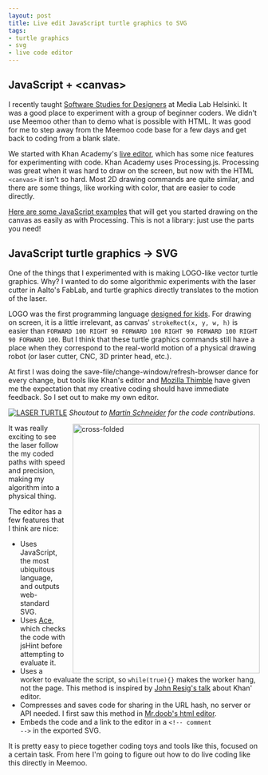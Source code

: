 ```yaml
--- 
layout: post
title: Live edit JavaScript turtle graphics to SVG
tags: 
- turtle graphics
- svg
- live code editor
---
```


## JavaScript + &lt;canvas&gt;

I recently taught [Software Studies for Designers](http://softwarestudies.mlog.taik.fi/) at Media Lab Helsinki. It was a good place to experiment with a group of beginner coders. We didn't use Meemoo other than to demo what is possible with HTML. It was good for me to step away from the Meemoo code base for a few days and get back to coding from a blank slate. 

We started with Khan Academy's [live editor](http://www.khanacademy.org/cs/ring-toy/1321912374), which has some nice features for experimenting with code. Khan Academy uses Processing.js. Processing was great when it was hard to draw on the screen, but now with the HTML <code>&lt;canvas&gt;</code> it isn't so hard. Most 2D drawing commands are quite similar, and there are some things, like working with color, that are easier to code directly. 

[Here are some JavaScript examples](https://github.com/forresto/web-interactive-workshop/#processing-not-processing) that will get you started drawing on the canvas as easily as with Processing. This is not a library: just use the parts you need!

## JavaScript turtle graphics → SVG

One of the things that I experimented with is making LOGO-like vector turtle graphics. Why? I wanted to do some algorithmic experiments with the laser cutter in Aalto's FabLab, and turtle graphics directly translates to the motion of the laser.

LOGO was the first programming language [designed for kids](http://www.amazon.com/The-Childrens-Machine-Rethinking-Computer/dp/0465010636/). For drawing on screen, it is a little irrelevant, as canvas' `strokeRect(x, y, w, h)` is easier than `FORWARD 100 RIGHT 90 FORWARD 100 RIGHT 90 FORWARD 100 RIGHT 90 FORWARD 100`. But I think that these turtle graphics commands still have a place when they correspond to the real-world motion of a physical drawing robot (or laser cutter, CNC, 3D printer head, etc.).

At first I was doing the save-file/change-window/refresh-browser dance for every change, but tools like Khan's editor and [Mozilla Thimble](https://thimble.webmaker.org/p/fyxg/edit) have given me the expectation that my creative coding should have immediate feedback. So I set out to make my own editor.

[![LASER TURTLE](http://meemoo.org/images/LASER-TURTLE.png)](http://forresto.github.com/turtle-svg/#code/jY7LDoIwEEX3/Yq7LIlIwWCMRFcuXfoDDZliEyimlLow/LsFNUaN0d2cM3ceSYKdlWdIWCp722lP6E6ypFjputamQrCe1sxLi46qhozbk6ncERukecFUb0qnW4PeaMe1IytHjHBhgFZ4KmwhbhpvYcRIo2JqWC7mWX6HrynFX175Ff9n6cAG1rSeDi1fiBkyEazrrRk5WQWY5pah+Dz+aF0B) 
*Shoutout to [Martin Schneider](https://github.com/craftoid) for the code contributions.*

<a href="http://www.flickr.com/photos/forresto/8447807698/" title="cross-folded by fo.ol, on Flickr"><img src="http://farm9.staticflickr.com/8373/8447807698_d61b0707ba.jpg" width="375" height="500" alt="cross-folded" align="right" style="margin-left:1em;" /></a> It was really exciting to see the laser follow the my coded paths with speed and precision, making my algorithm into a physical thing.

The editor has a few features that I think are nice:

* Uses JavaScript, the most ubiquitous language, and outputs web-standard SVG.
* Uses [Ace](http://ace.ajax.org/), which checks the code with jsHint before attempting to evaluate it.
* Uses a worker to evaluate the script, so `while(true){}` makes the worker hang, not the page. This method is inspired by [John Resig's talk](http://ejohn.org/blog/talk-khan-academy-computer-science/) about Khan' editor.
* Compresses and saves code for sharing in the URL hash, no server or API needed. I first saw this method in [Mr.doob's html editor](https://github.com/mrdoob/htmleditor).
* Embeds the code and a link to the editor in a <code>&lt;!-- comment --&gt;</code> in the exported SVG.

It is pretty easy to piece together coding toys and tools like this, focused on a certain task. From here I'm going to figure out how to do live coding like this directly in Meemoo.
